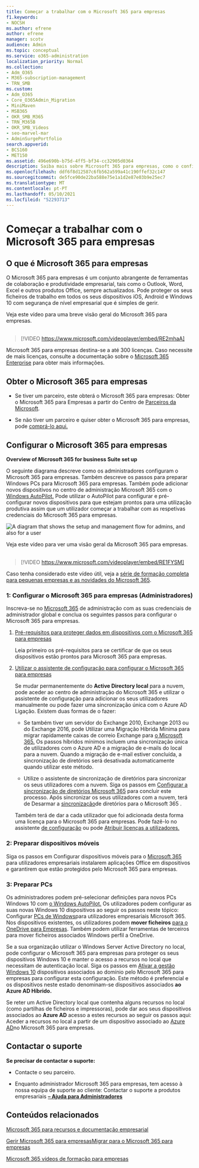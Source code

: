 ```yaml
---
title: Começar a trabalhar com o Microsoft 365 para empresas
f1.keywords:
- NOCSH
ms.author: efrene
author: efrene
manager: scotv
audience: Admin
ms.topic: conceptual
ms.service: o365-administration
localization_priority: Normal
ms.collection:
- Adm_O365
- M365-subscription-management
- TRN_SMB
ms.custom:
- Adm_O365
- Core_O365Admin_Migration
- MiniMaven
- MSB365
- OKR_SMB_M365
- TRN_M365B
- OKR_SMB_Videos
- seo-marvel-mar
- AdminSurgePortfolio
search.appverid:
- BCS160
- MET150
ms.assetid: 496e690b-b75d-4ff5-bf34-cc32905d0364
description: Saiba mais sobre Microsoft 365 para empresas, como o configurar e como preparar os dispositivos e PCs dos seus utilizadores para garantir que estão protegidos pelo Microsoft 365 para empresas.
ms.openlocfilehash: ddf6f8d12587c6fb562a599a41c190ffef32c147
ms.sourcegitcommit: de5fce90de22ba588e75e1a1d2e87e03b9e25ec7
ms.translationtype: MT
ms.contentlocale: pt-PT
ms.lasthandoff: 05/10/2021
ms.locfileid: "52293713"
---
```

# <a name="get-started-with-microsoft-365-for-business"></a>Começar a trabalhar com o Microsoft 365 para empresas

## <a name="what-is-microsoft-365-for-business"></a>O que é Microsoft 365 para empresas

O Microsoft 365 para empresas é um conjunto abrangente de ferramentas de colaboração e produtividade empresarial, tais como o Outlook, Word, Excel e outros produtos Office, sempre actualizados. Pode proteger os seus ficheiros de trabalho em todos os seus dispositivos iOS, Android e Windows 10 com segurança de nível empresarial que é simples de gerir.

Veja este vídeo para uma breve visão geral do Microsoft 365 para empresas.<br><br>

> [!VIDEO https://www.microsoft.com/videoplayer/embed/RE2mhaA] 
  
Microsoft 365 para empresas destina-se a até 300 licenças. Caso necessite de mais licenças, consulte a documentação sobre o [Microsoft 365 Enterprise](../enterprise/index.yml) para obter mais informações. 
  
## <a name="get-microsoft-365-for-business"></a>Obter o Microsoft 365 para empresas

- Se tiver um parceiro, este obterá o Microsoft 365 para empresas: Obter o Microsoft 365 para Empresas a partir do Centro de [Parceiros da Microsoft](get-microsoft-365-business.md).
    
- Se não tiver um parceiro e quiser obter o Microsoft 365 para empresas, pode [comprá-lo aqui.](https://www.microsoft.com/microsoft-365/business)
    
## <a name="set-up-microsoft-365-for-business"></a>Configurar o Microsoft 365 para empresas

 **Overview of Microsoft 365 for business Suite set up**
  
O seguinte diagrama descreve como os administradores configuram o Microsoft 365 para empresas. Também descreve os passos para preparar Windows PCs para Microsoft 365 para empresas. Também pode adicionar novos dispositivos no centro de administração Microsoft 365 com o [Windows AutoPilot.](add-autopilot-devices-and-profile.md) Pode utilizar o AutoPilot para configurar e pré-configurar novos dispositivos para que estejam prontos para uma utilização produtiva assim que um utilizador começar a trabalhar com as respetivas credenciais do Microsoft 365 para empresas.
  
![A diagram that shows the setup and management flow for admins, and also for a user](../media/249f81fc-7e79-44c7-8425-3a0b7b651c3b.png)

Veja este vídeo para ver uma visão geral da Microsoft 365 para empresas.<br><br>

> [!VIDEO https://www.microsoft.com/videoplayer/embed/RE1FYSM] 

Caso tenha considerado este vídeo útil, veja a [série de formação completa para pequenas empresas e as novidades do Microsoft 365](../business-video/index.yml).

  
### <a name="1-set-up-microsoft-365-for-business-admin"></a>1: Configurar o Microsoft 365 para empresas (Administradores)

Inscreva-se no [Microsoft 365](https://portal.office.com/adminportal/home) de administração com as suas credenciais de administrador global e conclua os seguintes passos para configurar o Microsoft 365 para empresas. 
  
1. [Pré-requisitos para proteger dados em dispositivos com o Microsoft 365 para empresas](pre-requisites-for-data-protection.md)
    
    Leia primeiro os pré-requisitos para se certificar de que os seus dispositivos estão prontos para Microsoft 365 para empresas.
    
2. [Utilizar o assistente de configuração para configurar o Microsoft 365 para empresas](set-up.md)
    
    Se mudar permanentemente do **Active Directory local** para a nuvem, pode aceder ao centro de administração do Microsoft 365 e utilizar o assistente de configuração para adicionar os seus utilizadores manualmente ou pode fazer uma sincronização única com o Azure AD Ligação. Existem duas formas de o fazer: 
    
    - Se também tiver um servidor do Exchange 2010, Exchange 2013 ou do Exchange 2016, pode Utilizar uma Migração Híbrida Mínima para migrar rapidamente caixas de correio Exchange para [o Microsoft 365.](/Exchange/mailbox-migration/use-minimal-hybrid-to-quickly-migrate) Os passos híbridos mínimos incluem uma sincronização única de utilizadores com o Azure AD e a migração de e-mails do local para a nuvem. Quando a migração de e-mail estiver concluída, a sincronização de diretórios será desativada automaticamente quando utilizar este método.
    
    - Utilize o assistente de sincronização de diretórios para sincronizar os seus utilizadores com a nuvem. Siga os passos em [Configurar a sincronização de diretórios Microsoft 365](../enterprise/set-up-directory-synchronization.md) para concluir este processo. Após sincronizar os seus utilizadores com a nuvem, terá de Desarmar a [sincronização](../enterprise/turn-off-directory-synchronization.md)de diretórios para o Microsoft 365 .
    
    Também terá de dar a cada utilizador que foi adicionada desta forma uma licença para o Microsoft 365 para empresas. Pode fazê-lo no assistente [de configuração](set-up.md) ou pode [Atribuir licenças a utilizadores.](../admin/manage/assign-licenses-to-users.md)
    
### <a name="2-prepare-mobile-devices"></a>2: Preparar dispositivos móveis

Siga os passos em Configurar dispositivos móveis para o [Microsoft 365](set-up-mobile-devices.md) para utilizadores empresariais instalarem aplicações Office em dispositivos e garantirem que estão protegidos pelo Microsoft 365 para empresas. 
  
### <a name="3-prepare-pcs"></a>3: Preparar PCs

Os administradores podem pré-selecionar definições para novos PCs Windows 10 com [o Windows AutoPilot.](add-autopilot-devices-and-profile.md) Os utilizadores podem configurar as suas novas Windows 10 dispositivos ao seguir os passos neste tópico: Configurar [PCs de Windows](set-up-windows-devices.md)para utilizadores empresariais Microsoft 365. Nos dispositivos existentes, os utilizadores podem **mover ficheiros** [para o OneDrive para Empresas](move-files-to-onedrive.md). Também podem utilizar ferramentas de terceiros para mover ficheiros associados Windows perfil a OneDrive.
  
Se a sua organização utilizar o Windows Server Active Directory no local, pode configurar o Microsoft 365 para empresas para proteger os seus dispositivos Windows 10 e manter o acesso a recursos no local que necessitam de autenticação local. Siga os passos em [Ativar a gestão Windows 10](manage-windows-devices.md) dispositivos associados ao domínio pelo Microsoft 365 para empresas para configurar esta configuração. Este método é preferencial e os dispositivos neste estado denominam-se dispositivos associados **ao Azure AD Híbrido.** 
  
Se reter um Active Directory local que contenha alguns recursos no local (como partilhas de ficheiros e impressoras), pode dar aos seus dispositivos associados ao **Azure AD** acesso a estes recursos ao seguir os passos aqui: Aceder a recursos no local a partir de um dispositivo associado ao [Azure AD](access-resources.md)no Microsoft 365 para empresas.
  
  
## <a name="contact-support"></a>Contactar o suporte

 **Se precisar de contactar o suporte:**
  
- Contacte o seu parceiro.
    
- Enquanto administrador Microsoft 365 para empresas, tem acesso à nossa equipa de suporte ao cliente: Contactar o suporte a produtos empresariais **[– Ajuda para Administradores](../business-video/get-help-support.md)**
    
## <a name="related-content"></a>Conteúdos relacionados

[Microsoft 365 para recursos e documentação empresarial](./index.yml)
  
[Gerir Microsoft 365 para empresas](manage.md)[Migrar para o Microsoft 365 para empresas](migrate-to-microsoft-365-business.md)

[Microsoft 365 vídeos de formação para empresas](../business-video/index.yml)